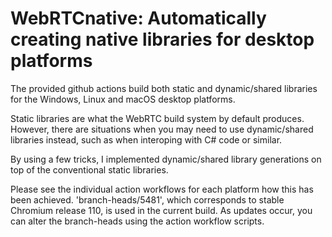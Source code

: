 # WebRTCnative: Automatically creating native libraries for desktop platforms

The provided github actions build both static and dynamic/shared libraries for the Windows, Linux and macOS desktop platforms.

Static libraries are what the WebRTC build system by default produces. However, there are situations when you may need to use dynamic/shared libraries instead, such as when interoping with C# code or similar.

By using a few tricks, I implemented dynamic/shared library generations on top of the conventional static libraries. 

Please see the individual action workflows for each platform how this has been achieved. 'branch-heads/5481', which corresponds to stable Chromium release 110, is used in the current build. As updates occur, you can alter the branch-heads using the action workflow scripts.
